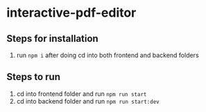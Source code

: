 # interactive-pdf-editor

## Steps for installation
1. run `npm i` after doing cd into both frontend and backend folders

## Steps to run
1. cd into frontend folder and run `npm run start`
2. cd into backend folder and run `npm run start:dev`
